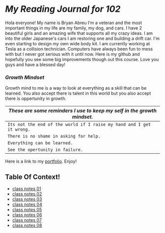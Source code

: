 # ***My Reading Journal for 102***
Hola everyone! My name is Bryan Abreu I'm a veteran and the most important things in my life are my family, my dog, and cars. I have 2 beautiful girls and an amazing wife that supports all my crazy ideas. I am into the older Japanese's cars I am restoring one and building a drift car. I'm even starting to design my own wide body kit. I am currently working at Tesla as a collision technician. Computers have always been fun to mess with but I never got serious with it until now. Here is my github and hopefully you see some big improvements though out this course. Love you guys and have a blessed day!



### _Growth Mindset_

Growth mind to me is a way to look at everything as a skill that can be learned.
You also accept there is talent in this world but you also accept there is oppertunity in growth.

 |*These are some reminders I use to keep my self in the growth mindset.*   |
 |-------------------------------------------------------------------       |
 | `Its not the end of the world if I raise my hand and I get it wrong.`    |
 | `There is no shame in asking for help.`                                  |
 |`Everything can be learned.  `                                            |
 | `See the opertunity in failure. `                                        |

Here is a link to my [portfolio](https://github.com/djflights/).
Enjoy!

## Table Of Context!

 * [class notes 01](class1.md)
 * [class notes 02](class2.md)
 * [class notes 03](class3.md)
 * [class notes 04](class4.md)
 * [class notes 05](class5.md)
 * [class notes 06](class6.md)
 * [class notes 07](class7.md)
 * [class notes 08](class8.md)